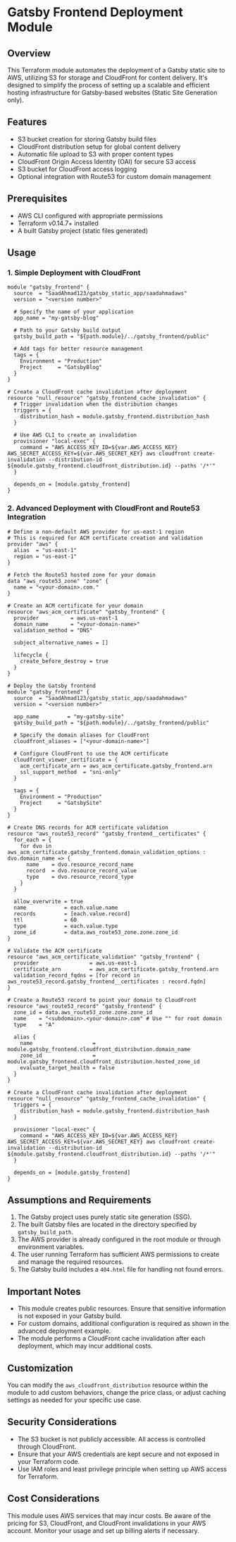 # Gatsby Frontend Deployment Module

## Overview

This Terraform module automates the deployment of a Gatsby static site to AWS, utilizing S3 for storage and CloudFront for content delivery. It's designed to simplify the process of setting up a scalable and efficient hosting infrastructure for Gatsby-based websites (Static Site Generation only).

## Features

- S3 bucket creation for storing Gatsby build files
- CloudFront distribution setup for global content delivery
- Automatic file upload to S3 with proper content types
- CloudFront Origin Access Identity (OAI) for secure S3 access
- S3 bucket for CloudFront access logging
- Optional integration with Route53 for custom domain management

## Prerequisites

- AWS CLI configured with appropriate permissions
- Terraform v0.14.7+ installed
- A built Gatsby project (static files generated)

## Usage

### 1. Simple Deployment with CloudFront

```hcl
module "gatsby_frontend" {
  source  = "SaadAhmad123/gatsby_static_app/saadahmadaws"
  version = "<version number>"

  # Specify the name of your application
  app_name = "my-gatsby-blog"
  
  # Path to your Gatsby build output
  gatsby_build_path = "${path.module}/../gatsby_frontend/public"
  
  # Add tags for better resource management
  tags = {
    Environment = "Production"
    Project     = "GatsbyBlog"
  }
}

# Create a CloudFront cache invalidation after deployment
resource "null_resource" "gatsby_frontend_cache_invalidation" {
  # Trigger invalidation when the distribution changes
  triggers = {
    distribution_hash = module.gatsby_frontend.distribution_hash
  }

  # Use AWS CLI to create an invalidation
  provisioner "local-exec" {
    command = "AWS_ACCESS_KEY_ID=${var.AWS_ACCESS_KEY} AWS_SECRET_ACCESS_KEY=${var.AWS_SECRET_KEY} aws cloudfront create-invalidation --distribution-id ${module.gatsby_frontend.cloudfront_distribution.id} --paths '/*'"
  }

  depends_on = [module.gatsby_frontend]
}
```

### 2. Advanced Deployment with CloudFront and Route53 Integration

```hcl
# Define a non-default AWS provider for us-east-1 region
# This is required for ACM certificate creation and validation
provider "aws" {
  alias  = "us-east-1"
  region = "us-east-1"
}

# Fetch the Route53 hosted zone for your domain
data "aws_route53_zone" "zone" {
  name = "<your-domain>.com."
}

# Create an ACM certificate for your domain
resource "aws_acm_certificate" "gatsby_frontend" {
  provider          = aws.us-east-1
  domain_name       = "<your-domain-name>"
  validation_method = "DNS"
  
  subject_alternative_names = []

  lifecycle {
    create_before_destroy = true
  }
}

# Deploy the Gatsby frontend
module "gatsby_frontend" {
  source  = "SaadAhmad123/gatsby_static_app/saadahmadaws"
  version = "<version number>"

  app_name         = "my-gatsby-site"
  gatsby_build_path = "${path.module}/../gatsby_frontend/public"
  
  # Specify the domain aliases for CloudFront
  cloudfront_aliases = ["<your-domain-name>"]

  # Configure CloudFront to use the ACM certificate
  cloudfront_viewer_certificate = {
    acm_certificate_arn = aws_acm_certificate.gatsby_frontend.arn
    ssl_support_method  = "sni-only"
  }

  tags = {
    Environment = "Production"
    Project     = "GatsbySite"
  }
}

# Create DNS records for ACM certificate validation
resource "aws_route53_record" "gatsby_frontend__certificates" {
  for_each = {
    for dvo in aws_acm_certificate.gatsby_frontend.domain_validation_options : dvo.domain_name => {
      name    = dvo.resource_record_name
      record  = dvo.resource_record_value
      type    = dvo.resource_record_type
    }
  }

  allow_overwrite = true
  name            = each.value.name
  records         = [each.value.record]
  ttl             = 60
  type            = each.value.type
  zone_id         = data.aws_route53_zone.zone.zone_id
}

# Validate the ACM certificate
resource "aws_acm_certificate_validation" "gatsby_frontend" {
  provider                = aws.us-east-1
  certificate_arn         = aws_acm_certificate.gatsby_frontend.arn
  validation_record_fqdns = [for record in aws_route53_record.gatsby_frontend__certificates : record.fqdn]
}

# Create a Route53 record to point your domain to CloudFront
resource "aws_route53_record" "gatsby_frontend" {
  zone_id = data.aws_route53_zone.zone.zone_id
  name    = "<subdomain>.<your-domain>.com" # Use "" for root domain
  type    = "A"

  alias {
    name                   = module.gatsby_frontend.cloudfront_distribution.domain_name
    zone_id                = module.gatsby_frontend.cloudfront_distribution.hosted_zone_id
    evaluate_target_health = false
  }
}

# Create a CloudFront cache invalidation after deployment
resource "null_resource" "gatsby_frontend_cache_invalidation" {
  triggers = {
    distribution_hash = module.gatsby_frontend.distribution_hash
  }

  provisioner "local-exec" {
    command = "AWS_ACCESS_KEY_ID=${var.AWS_ACCESS_KEY} AWS_SECRET_ACCESS_KEY=${var.AWS_SECRET_KEY} aws cloudfront create-invalidation --distribution-id ${module.gatsby_frontend.cloudfront_distribution.id} --paths '/*'"
  }

  depends_on = [module.gatsby_frontend]
}
```

## Assumptions and Requirements

1. The Gatsby project uses purely static site generation (SSG).
2. The built Gatsby files are located in the directory specified by `gatsby_build_path`.
3. The AWS provider is already configured in the root module or through environment variables.
4. The user running Terraform has sufficient AWS permissions to create and manage the required resources.
5. The Gatsby build includes a `404.html` file for handling not found errors.

## Important Notes

- This module creates public resources. Ensure that sensitive information is not exposed in your Gatsby build.
- For custom domains, additional configuration is required as shown in the advanced deployment example.
- The module performs a CloudFront cache invalidation after each deployment, which may incur additional costs.

## Customization

You can modify the `aws_cloudfront_distribution` resource within the module to add custom behaviors, change the price class, or adjust caching settings as needed for your specific use case.

## Security Considerations

- The S3 bucket is not publicly accessible. All access is controlled through CloudFront.
- Ensure that your AWS credentials are kept secure and not exposed in your Terraform code.
- Use IAM roles and least privilege principle when setting up AWS access for Terraform.

## Cost Considerations

This module uses AWS services that may incur costs. Be aware of the pricing for S3, CloudFront, and CloudFront invalidations in your AWS account. Monitor your usage and set up billing alerts if necessary.